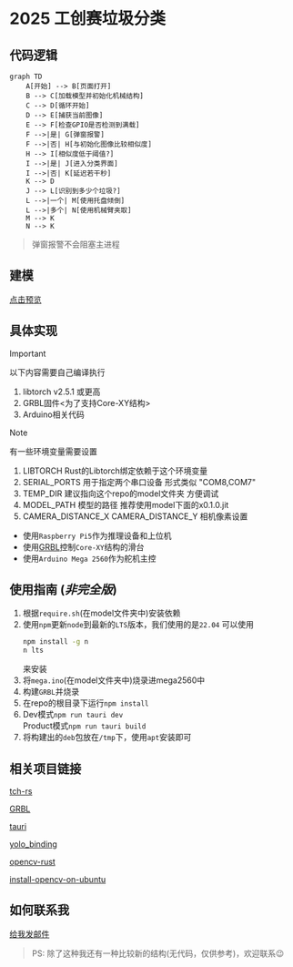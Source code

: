 # 2025 工创赛垃圾分类

## 代码逻辑

```mermaid
graph TD
    A[开始] --> B[页面打开]
    B --> C[加载模型并初始化机械结构]
    C --> D[循环开始]
    D --> E[捕获当前图像]
    E --> F[检查GPIO是否检测到满载]
    F -->|是| G[弹窗报警]
    F -->|否| H[与初始化图像比较相似度]
    H --> I[相似度低于阈值?]
    I -->|是| J[进入分类界面]
    I -->|否| K[延迟若干秒]
    K --> D
    J --> L[识别到多少个垃圾?]
    L -->|一个| M[使用托盘倾倒]
    L -->|多个| N[使用机械臂夹取]
    M --> K
    N --> K
```
> 弹窗报警不会阻塞主进程

## 建模

[点击预览](https://www.zhaocloud.work/3dmodel/index.xhtml)

## 具体实现
> [!IMPORTANT]  
> 以下内容需要自己编译执行
> 1. libtorch v2.5.1 或更高
> 2. GRBL固件<为了支持Core-XY结构>
> 3. Arduino相关代码

> [!NOTE]  
> 有一些环境变量需要设置
> 1. LIBTORCH    Rust的Libtorch绑定依赖于这个环境变量
> 2. SERIAL_PORTS 用于指定两个串口设备 形式类似 "COM8,COM7"
> 3. TEMP_DIR 建议指向这个repo的model文件夹 方便调试
> 4. MODEL_PATH 模型的路径 推荐使用model下面的x0.1.0.jit
> 5. CAMERA_DISTANCE_X CAMERA_DISTANCE_Y 相机像素设置

- 使用`Raspberry Pi5`作为推理设备和上位机
- 使用[GRBL](https://github.com/gnea/grbl/)控制`Core-XY`结构的滑台
- 使用`Arduino Mega 2560`作为舵机主控

## 使用指南 (_非完全版_)

1. 根据`require.sh`(在model文件夹中)安装依赖
2. 使用`npm`更新`node`到最新的`LTS`版本，我们使用的是`22.04`
    可以使用
    ```bash
    npm install -g n
    n lts
    ```
    来安装
3. 将`mega.ino`(在model文件夹中)烧录进mega2560中
4. 构建`GRBL`并烧录
5. 在repo的根目录下运行`npm install`
6. Dev模式`npm run tauri dev`<br> Product模式`npm run tauri build`
7. 将构建出的`deb`包放在`/tmp`下，使用`apt`安装即可

## 相关项目链接
[tch-rs](https://github.com/LaurentMazare/tch-rs)

[GRBL](https://github.com/gnea/grbl/)

[tauri](https://tauri.app/start/)

[yolo_binding](https://github.com/zhao-leo/yolo_binding)

[opencv-rust](https://github.com/twistedfall/opencv-rust)

[install-opencv-on-ubuntu](https://github.com/twistedfall/opencv-rust/blob/master/ci/install-ubuntu.sh)

## 如何联系我
[给我发邮件](mailto:zhao@zhaocloud.work)

> PS: 除了这种我还有一种比较新的结构(无代码，仅供参考)，欢迎联系😉
